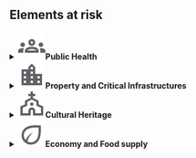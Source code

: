 <h2>Elements at risk</h2>
<details>
	<summary><img src="./icons/human.svg"><space><b>Public Health</b></summary>
	Advanced technologies combining machine learning, satellite data, and remote sensing can generate actionable tools for urban resilience to monitor, predict, and mitigate health risks. 
	<details style="margin-left: 20px;">
		<summary>Quantifying and evaluating the heat-stress hazard variability</summary>
		The aim of this project is the assessment and evaluation of the urban heat island (UHI) effect.
		To address this, a daily mean temperature map has been developed for Tuscany at a fine spatial scale of 100 × 100 m, using machine learning algorithms that integrate remote sensing (satellite) temperature data with urbanization and monitoring station data. 
		A harmonized geocode database has been created by combining Earth Observation (EO) satellite data, ground-monitoring stations, and other spatiotemporal predictors for Tuscany from 2003 to 2022.
		<details  style="margin-left: 40px;">
			<summary>Academic impact</summary> 
			Two-stage approach utilizing machine learning algorithms (gradient-boosted trees). In the first stage, missing moderate-resolution land surface temperature data from MODIS were imputed using spatiotemporal predictors (e.g., solar geometry and topography). In the second stage, spatiotemporal variations in observed ground-based Tmax and Tmin air temperature data were modeled at a 100 × 100 m resolution across Tuscany, incorporating stage-1 MODIS data and a range of variables, including topography, solar geometry, land cover, population, meteorological parameters derived from ERA5-land, and the Normalized Difference Vegetation Index (NDVI).
		</details>
		<details  style="margin-left: 40px;">
			<summary>Social impact</summary> 
			Populations living in cities are particularly vulnerable to non-optimal temperatures, urban areas often experience significantly warmer ambient temperatures compared to surrounding rural regions. As a result of this project, daily maps of Tmax and Tmin for Tuscany for the year 2022 have been produced.
		</details>
		Tuscany use case: <a href="https://unibari.sharepoint.com/:p:/r/sites/CN-HPCspoke5/_layouts/15/Doc2.aspx?action=edit&sourcedoc=%7B4e5e65ba-eeb6-41fd-9e3e-6c578ed76d66%7D&wdOrigin=TEAMS-MAGLEV.teamsSdk_ns.rwc&wdExp=TEAMS-TREATMENT&wdhostclicktime=1738252259565&web=1"  target="_blank">PPT</a><br>
		<span style="color:blue"> Francesco Sera UNIFI </span>
	</details>
	<details  style="margin-left: 20px;">
		<summary>Estimating air pollution concentration in urban areas</summary>
		This project aims at providing cities with the tools to predict and mitigate the health impacts of air pollution, ultimately enhancing overall urban resilience. This research explores the use of satellite data to create a digital twin of cities, offering real-time air quality monitoring and linking pollution levels to specific health outcomes. The intermediate product is an estimator of air pollution concentration using machine learning, XAI, and remote sensing and fine-grained weather reanalysis data. <br>
		<details  style="margin-left: 40px;">
			<summary>Academic Impact</summary> 
			Advances in decadal climate predictability and the performance of regional climate models.
		</details>
		<details  style="margin-left: 40px;">
			<summary>Economic Impact</summary> 
			Healthcare cost saving and identification of hotspots of neurodegenerative and oncologic diseases. Increased life expectancy and quality of life. Avoided cost from prevented environmental degradation.
		</details>
		<details  style="margin-left: 40px;">
			<summary>Social Impact</summary> 
			Addressing UN SDG 3.9 (By 2030, substantially reduce the number of deaths and illnesses from hazardous chemicals and air, water, and soil pollution and contamination) and 11.6 (Reduce the adverse per capita environmental impact of cities, including by paying special attention to air quality).
   		</details>			
		Use case: Italy @1km & @300m <a href="https://unibari.sharepoint.com/:p:/r/sites/CN-HPCspoke5/_layouts/15/Doc2.aspx?action=edit&sourcedoc=%7Bdb552b9e-4d53-4080-827c-86b44c9c4516%7D&wdOrigin=TEAMS-MAGLEV.teamsSdk_ns.rwc&wdExp=TEAMS-TREATMENT&wdhostclicktime=1738252176454&web=1"  target="_blank">PPT</a><br>
		<span style="color:blue"> Roberto Bellotti UNIBA </span><br>
	<small><span style="color:green">model, database &#8226; monitoring, socio-economic-environmental impact</span></small><br>
	</details>
</details>

<details>
	<summary><img src="./icons/building.svg"><space><b>Property and Critical Infrastructures</b></summary>
	<details style="margin-left: 20px;">
		<summary><b>Buildings</b></summary>
		<details style="margin-left: 20px;">
			<summary>Assessing building damage</summary>
			Building damage assessment involves evaluating the potential or actual damage to structures due to various hazards. The combination of hazard and vulnerability models allows for risk assessment, which estimates the expected damage to buildings due to earthquakes.<br>
			<span style="color:blue">Alberto Tofani ENEA </span>
		</details>	
		<details style="margin-left: 20px;">
			<summary>Extracting key features of buildings from satellite data</summary>
			Through deep learning techniques, satellite data can leveraged to extract key features of buildings, including their size, shape, function, and spatial distribution. This enables high-precision assessments of urban structures, supporting a range of applications from urban planning and development to disaster response and energy management. By automating the feature extraction process, the integration of deep learning reduces the time and cost associated with manual mapping, making it possible to analyze large, complex datasets in near real-time.<br>
			<a href="https://unibari.sharepoint.com/:p:/r/sites/CN-HPCspoke5/_layouts/15/Doc2.aspx?action=edit&sourcedoc=%7B1e60f668-b1c4-4ada-b67e-867e8cb78b6f%7D&wdOrigin=TEAMS-MAGLEV.teamsSdk_ns.rwc&wdExp=TEAMS-TREATMENT&wdhostclicktime=1738252388487&web=1" target="_blank">PPT</a><br>
			<span style="color:blue"> Roberto Bellotti UNIBA </span><br>
			<small><span style="color:green"> model, database </span></small>
		</details>
	</details>
	<details style="margin-left: 20px;">
		<summary><b>Coastal shores</b></summary>
		<details style="margin-left: 20px;">
			<summary>Monitoring subsidence or uplifting of coastal shores</summary>
				This project proposes a workflow that effectively outlines the presence of both subsidence and uplifting. These phenomena deserve continuous monitoring, both for environmental and infrastructural purposes. Using persistent interferometry collected from satellites and clustering algorithms we highlight the presence of homogeneous patterns using an  hypothesis testing procedure to evaluate and establish the presence of significant local spatial correlations (the LISA method). The designed workflow ensures the retrieval of homogeneous clusters and a reliable anomaly detection. <br>
				Sibari (CS) and Metaponto (MT) use case: <a href="https://unibari.sharepoint.com/:p:/r/sites/CN-HPCspoke5/_layouts/15/Doc2.aspx?action=edit&sourcedoc=%7B30293f2f-7066-498b-af21-efa262703e53%7D&wdOrigin=TEAMS-MAGLEV.teamsSdk_ns.rwc&wdExp=TEAMS-TREATMENT&wdhostclicktime=1738252108441&web=1" target="_blank">PPT</a><br>
				<span style="color:blue"> Roberto Bellotti UNIBA </span><br>
				<small><span style="color:green"> model  &#8226; landslides &#8226; hazard </span></small>
			</details>
			<details style="margin-left: 20px;">
				<summary>Coastal Evolution Impact</summary>
				case study: <a href="https://unibari.sharepoint.com/:p:/s/CN-HPCspoke5/EYzqpgBewMxNsGASWcfSMYgBBxDX4KnJBBKG8xjbDn0AGQ?e=Genm4U" target="_blank">PPT</a><br>
				<span style="color:blue">Alberto Tofani ENEA </span><br>
				<small><span style="color:green"> model  &#8226 climate change &#8226; vulnerability, socio-economic-environmental impact </span></small>
		</details>
	</details>
	<details style="margin-left: 20px;">
		<summary><b>Roads, bridges and transportation systems</b></summary>
		Transportation systems are essential for industrial production, and economic stability, with bridges and viaducts playing a crucial role in transportation networks. However, aging bridges present a significant challenge for urban resilience, requiring continuous monitoring and proper maintenance to ensure their durability, efficiency, and safety. Effective bridge classification and structural health monitoring are therefore vital for timely interventions, risk mitigation, and long-term preservation.
		<details style="margin-left: 40px;">
			<summary>Classifying bridges</summary>
			BridgesClassification - <a href="https://unibari.sharepoint.com/:p:/s/CN-HPCspoke5/EWaW7G0nvVhCtQzYR8W0I6cBdV1p60eY8C-FJ3EWJt-QXQ?e=H2E5g9" target="_blank">PPT</a><br>
			<span style="color:blue">Alberto Tofani ENEA </span>
		</details>
		<details style="margin-left: 40px;">
			<summary>Monitoring bridges</summary> 
			StrSalus - Bridge monitoring using sensor data to predict and prevent potential structural failures in key infrastructure. 
			<span style="color:blue">Alberto Tofani ENEA</span> <a href="https://unibari.sharepoint.com/:p:/s/CN-HPCspoke5/EWaW7G0nvVhCtQzYR8W0I6cBdV1p60eY8C-FJ3EWJt-QXQ?e=H2E5g9" target="_blank">PPT</a>
		</details>
		<details style="margin-left: 40px;">
			<summary>Model of traffic congestion</summary>
			This project develops numerical models that simulate traffic congestion and evacuation scenarios on road networks. It uses advanced algorithms (like Chebyshev polynomials) to predict and manage traffic flow during emergencies, improving evacuation efficiency in urban areas. <a href="https://unibari.sharepoint.com/:p:/r/sites/CN-HPCspoke5/_layouts/15/Doc2.aspx?action=edit&sourcedoc=%7B0cdd2a6f-743b-4c20-9df4-6c977a84a3a3%7D&wdOrigin=TEAMS-MAGLEV.teamsSdk_ns.rwc&wdExp=TEAMS-TREATMENT&wdhostclicktime=1738251635393&web=1" target="_blank">PPT</a><br>
			<span style="color:blue">Sabrina Francesca Pellegrino POLIBA<span><br>
			<small><span style="color:green"> model &#8226; monitoring, environmental impact</span></small>
		</details>
		<details style="margin-left: 40px;">
			<summary>Resilience of road networks</summary>
		    The overarching objective of this analysis is to deepen our understanding of the road network's resilience amidst various challenges and to devise pragmatic strategies for fortifying its strength and durability. Through meticulous examination and analysis, this study endeavors to contribute to the enhancement of Italy's critical infrastructures, ensuring their capacity to withstand and recover from adversities effectively. It focuses on the national road network in relation to environmental hazards, accounting for the mobility flux between Italian cities. The project includes constructing a high-resolution road network, associating municipalities with the nearest road nodes, and transforming the network into a weighted graph based on ISTAT mobility matrix values. <br>Apulia use case: <a href="https://unibari.sharepoint.com/:p:/r/sites/CN-HPCspoke5/_layouts/15/Doc2.aspx?action=edit&sourcedoc=%7B61c153a7-7d8f-4d39-834e-7e696e498849%7D&wdOrigin=TEAMS-MAGLEV.teamsSdk_ns.rwc&wdExp=TEAMS-TREATMENT&wdhostclicktime=1738251557098&web=1" target="_blank">PPT</a><br>
            <span style="color:blue">Roberto Bellotti UNIBA</span>
		</details>
	</details>
	<details style="margin-left: 20px;">
		<summary><b>Utilities </b></summary>
		Power and water distribution networks ensure the continuous supply of electricity and clean water to households, industries, and critical services. 
		Strengthening their resilience requires enhancing their capacity to withstand disruptions, recover quickly, and minimize service interruptions and economic losses. 
		This can be achieved through real-time monitoring, rapid response strategies, and the integration of distribution network data, mathematical models, and data-driven analytics.
		<details style="margin-left: 40px;"> 
			<summary>Water supply systems</summary>
			QuakeSimFlow - Assessing how water supply systems respond to earthquakes and other natural disasters, ensuring continuous supply in times of crisis. <br><a href="https://unibari.sharepoint.com/:p:/s/CN-HPCspoke5/EdZDr_qgmG9Nl4OMl8m1B4kBXO0-4Aqk21b7Gb9ODtbmNw?e=bhK6qN"" target="_blank">PPT</a> <br> <span style="color:blue">Alberto Tofani ENEA</span> 
		</details>
		<details style="margin-left: 40px;"> 
			<summary>Power distribution networks</summary>
 			recsim - Simulating the repair sequence for large-scale electrical grids, helping Distribution System Operators (DSOs) restore service after failures. This tool optimizes the repair process using mathematical models for parallel scheduling.
      		<a href="https://unibari.sharepoint.com/:p:/r/sites/CN-HPCspoke5/_layouts/15/Doc2.aspx?action=edit&sourcedoc=%7B90ccb117-4f8d-44d2-8c40-8767d0be7441%7D&wdOrigin=TEAMS-MAGLEV.teamsSdk_ns.rwc&wdExp=TEAMS-TREATMENT&wdhostclicktime=1738251725510&web=1" target="_blank">PPT</a> <br> 
			<span style="color:blue">Alberto Tofani ENEA</span>
		</details>
		<details style="margin-left: 40px;"> 
			<summary>Resilience of the Italian National Transmission Grid</summary>
			The project focuses on the resilience of the Italian National Transmission Grid (NTG) managed by TERNA under climate change scenarios. It aims to analyze geotechnical hazards, such as landslides and volumetric collapses, and meteo-climatic extremes, including cyclones and intense rainfall events, that could affect the NTG over the next two to three decades. 
			<details style="margin-left: 60px;">
				<summary>Academic Impact</summary>
				Advances in decadal climate predictability and the performance of regional climate models.
			</details>
			<details style="margin-left: 60px;">
				<summary>Economic Impact</summary> 
				Optimized climate adaptation investments for critical infrastructure. 
			</details>
			<details style="margin-left: 60px;">
				<summary>Social Impact</summary> 
				Secured energy supply for vulnerable communities facing extreme climatic events. 
			</details>
				<span style="color:blue">Alberto Tofani ENEA, Roberto Bellotti UNIBA </span>
			</details>
		</details>
	</details>
</details>

<details>
	<summary><img src="./icons/church.svg"><space><b>Cultural Heritage</b></summary>
	The preservation of historical heritage is essential to protecting cultural and architectural legacy. Advanced techniques like sensor data mining and machine learning can be used to monitor and maintain the structural integrity of historical buildings and infrastructure. By analyzing historical monitoring data, these technologies can predict the structural behavior of a critical historical building, ensuring its long-term stability. <br>
	<details style="margin-left: 20px;">
		<summary>Brunelleschi's Dome</summary>
		Long-term project aimed at monitoring the stability of the monument and predicting its future response to distressing phenomena.
		A first study applies machine learning tools to unveil hidden patterns and correlations that would reveal the structural behaviour of the Dome as a whole and of its main parts. A second study investigates the impact of temperature, humidity and earthquakes on the evolution of the Brunelleschi's Dome cracks and explores the interrelations among neighboring cracks. It also examines the dynamic response of cracks to exogenous thermal shocks. 
  		<details style="margin-left: 40px;">
  			<summary> Academic impact</summary>
			First effort to apply machine learning techniques and time series models (ARIMA, VAR, Impulse Response and Transfer Functions) for SHM 
  		</details>
		<details style="margin-left: 40px;">
			<summary> Economic impact</summary>
			Preventing financial losses associated with structural failures
		</details>
		<details style="margin-left: 40px;">
			<summary> Social impact</summary>
			Scalable monitoring approach to safeguard cultural heritage using rigorous statistical methods.
  		</details>
  		<a href="https://unibari.sharepoint.com/:p:/r/sites/CN-HPCspoke5/_layouts/15/Doc2.aspx?action=edit&sourcedoc=%7B16295ca5-5a64-4920-a908-c7a71646f5c5%7D&wdOrigin=TEAMS-MAGLEV.teamsSdk_ns.rwc&wdExp=TEAMS-TREATMENT&wdhostclicktime=1738251341507&web=1" target="_blank">PPT</a><br>
		<span style="color:blue">Fiammetta Menchetti UNIFI </span></li> 
	</details>
</details>

<details>
	<summary><img src="./icons/crop.svg"><space><b>Economy and Food supply</b></summary>
	<details style="margin-left: 20px;">
		<summary><b>Damage of the agricultural industry</b></summary>
		The sustainable management of land use plays a significant role in urban planning, influencing how land is allocated for residential, commercial, industrial, and recreational purposes. 
		<details style="margin-left: 40px;">
			<summary>Land use land cover change detection</b></summary>
			Researchers are exploring the use of AI to develop automated pipelines for land-use classification, with applications ranging from precision agriculture (e.g., monitoring crop health, such as olives and grapes) to addressing environmental issues like desertification and urbanization. AI-powered tools are being developed to monitor land-use patterns and predict their environmental impacts, helping to guide sustainable development practices.  <br>
			BAT province use case: <a href="https://unibari.sharepoint.com/:p:/r/sites/CN-HPCspoke5/_layouts/15/Doc2.aspx?action=edit&sourcedoc=%7Be3ac1610-975f-4886-b7b0-ed9c77dffe51%7D&wdOrigin=TEAMS-MAGLEV.teamsSdk_ns.rwc&wdExp=TEAMS-TREATMENT&wdhostclicktime=1738251246285&web=1 target="_blank">PPT</a> <br>
			<span style="color:blue">Roberto Bellotti UNIBA </span><br>
			<small><span style="color:green"> model, database  &#8226; exposure</span></small>
		</details>
		<details style="margin-left: 40px;">
			<summary>Crops vs Climatic Variations</b></summary>
			The sensitivity of the agricultural production system to short- and long-term climate variations significantly affects the availability and prices of food resources, raising relevant issues of sustainability and food security. 
			To evaluate the vulnerability of crop yield to short-term climate fluctuations and to determine whether it changes over time, UNIVAQ conducted a statistical analysis focusing on main crops in the Abruzzo region (central Italy), as case studies, such as wheat, olive and grape.<br>
			Abruzzo case study: <a href="https://unibari.sharepoint.com/:p:/s/CN-HPCspoke5/EYO-LxxZYR1NiXiSfOINx3UBmsbHz7CqXQOcKwz-jhslvQ?e=tOAKIF" target="_blank">PPT</a><br>
			Po plain case study<br>
			<span style="color:blue"> Marco Tallini UNIVAQ </span><br>
			<small><span style="color:green"> GIS, multi-parameter database, model, tool  &#8226; climatic variations, extreme events &#8226; agrometeorology, climatic analysis </span></small>
		</details>
	</details>
</details>

<!-- <details>
	<summary><b>Environment</b><img src="./icons/crop.svg"></summary> <b>Damage to ecosystems (forests, wetlands, oceans)</b><br>
 	<b>Pollution and contamination of water, air, soil</b><br>
	<b>Habitat destruction for wildlife</b>
</details>
-->



   
  

